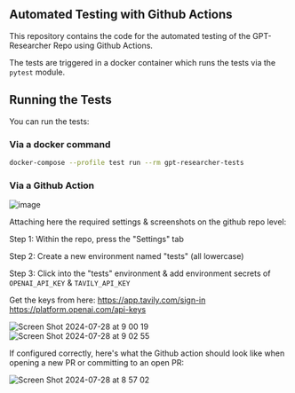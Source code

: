 
## Automated Testing with Github Actions

This repository contains the code for the automated testing of the GPT-Researcher Repo using Github Actions. 

The tests are triggered in a docker container which runs the tests via the `pytest` module.

## Running the Tests

You can run the tests:

### Via a docker command

```bash
docker-compose --profile test run --rm gpt-researcher-tests
```

### Via a Github Action

![image](https://github.com/user-attachments/assets/721fca20-01bb-4c10-9cf9-19d823bebbb0)

Attaching here the required settings & screenshots on the github repo level:

Step 1: Within the repo, press the "Settings" tab

Step 2: Create a new environment named "tests" (all lowercase)

Step 3: Click into the "tests" environment & add environment secrets of ```OPENAI_API_KEY``` & ```TAVILY_API_KEY```

Get the keys from here:
https://app.tavily.com/sign-in
https://platform.openai.com/api-keys


![Screen Shot 2024-07-28 at 9 00 19](https://github.com/user-attachments/assets/7cd341c6-d8d4-461f-ab5e-325abc9fe509)
![Screen Shot 2024-07-28 at 9 02 55](https://github.com/user-attachments/assets/a3744f01-06a6-4c9d-8aa0-1fc742d3e866)

If configured correctly, here's what the Github action should look like when opening a new PR or committing to an open PR:

![Screen Shot 2024-07-28 at 8 57 02](https://github.com/user-attachments/assets/30dbc668-4e6a-4b3b-a02e-dc859fc9bd3d)